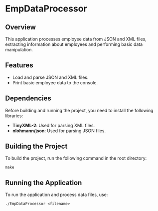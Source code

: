 # EmpDataProcessor

## Overview
This application processes employee data from JSON and XML files, extracting information about employees and performing basic data manipulation.

## Features
- Load and parse JSON and XML files.
- Print basic employee data to the console.

## Dependencies
Before building and running the project, you need to install the following libraries:
- **TinyXML-2**: Used for parsing XML files.
- **nlohmann/json**: Used for parsing JSON files.

## Building the Project
To build the project, run the following command in the root directory:

```
make
```

## Running the Application
To run the application and process data files, use:

```
./EmpDataProcessor <filename>
```